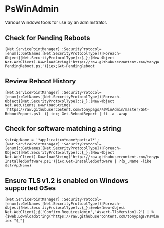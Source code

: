 # PsWinAdmin
Various Windows tools for use by an administrator.

## Check for Pending Reboots
```
[Net.ServicePointManager]::SecurityProtocol=[enum]::GetNames([Net.SecurityProtocolType])|Foreach-Object{[Net.SecurityProtocolType]::$_};(New-Object Net.WebClient).DownloadString('https://raw.githubusercontent.com/tonypags/PsWinAdmin/master/Get-PendingReboot.ps1')|iex;Get-PendingReboot
```

## Review Reboot History
```
[Net.ServicePointManager]::SecurityProtocol=[enum]::GetNames([Net.SecurityProtocolType])|Foreach-Object{[Net.SecurityProtocolType]::$_};(New-Object Net.WebClient).DownloadString( 'https://raw.githubusercontent.com/tonypags/PsWinAdmin/master/Get-RebootReport.ps1' )| iex; Get-RebootReport | ft -a -wrap
```

## Check for software matching a string
```
$strAppName = '*application*name*partial*';[Net.ServicePointManager]::SecurityProtocol=[enum]::GetNames([Net.SecurityProtocolType])|Foreach-Object{[Net.SecurityProtocolType]::$_};(New-Object Net.WebClient).DownloadString('https://raw.githubusercontent.com/tonypags/PsWinAdmin/master/Get-InstalledSoftware.ps1')|iex;Get-InstalledSoftware | ?{$_.Name -like $strAppName}
```

## Ensure TLS v1.2 is enabled on Windows supported OSes
```
[Net.ServicePointManager]::SecurityProtocol=[enum]::GetNames([Net.SecurityProtocolType])|Foreach-Object{[Net.SecurityProtocolType]::$_};$web=(New-Object Net.WebClient);@('Confirm-RequiresAdmin','Assert-TlsVersion1.2') | %{$web.DownloadString("https://raw.githubusercontent.com/tonypags/PsWinAdmin/master/$($_).ps1")|iex; iex "$_"}
```

